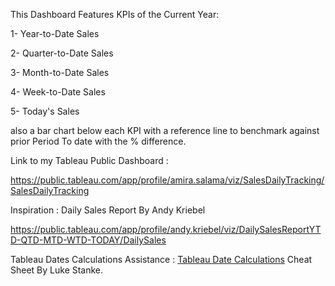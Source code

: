 This Dashboard Features KPIs of the Current Year:

1- Year-to-Date Sales

2- Quarter-to-Date Sales

3- Month-to-Date Sales

4- Week-to-Date Sales

5- Today's Sales

also a bar chart below each KPI with a reference line to benchmark against prior Period To date with the % difference.

Link to my Tableau Public Dashboard : 

https://public.tableau.com/app/profile/amira.salama/viz/SalesDailyTracking/SalesDailyTracking

Inspiration : Daily Sales Report By Andy Kriebel

https://public.tableau.com/app/profile/andy.kriebel/viz/DailySalesReportYTD-QTD-MTD-WTD-TODAY/DailySales

Tableau Dates Calculations Assistance : [Tableau Date Calculations](https://www.phdata.io/blog/tableau-date-calculations-cheat-sheet/) Cheat Sheet By Luke Stanke.

